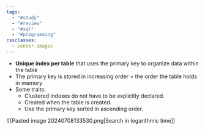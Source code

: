```yaml
---
tags:
  - "#study"
  - "#review"
  - "#sql"
  - "#programming"
cssclasses:
  - center-images
---
```

- **Unique index per table** that uses the primary key to organize data within the table
- The primary key is stored in increasing order = the order the table holds in memory
- Some traits:
	- Clustered indexes do not have to be explicitly declared.
	- Created when the table is created.
	- Use the primary key sorted in ascending order.

![[Pasted image 20240708133530.png|Search in logarithmic time]]